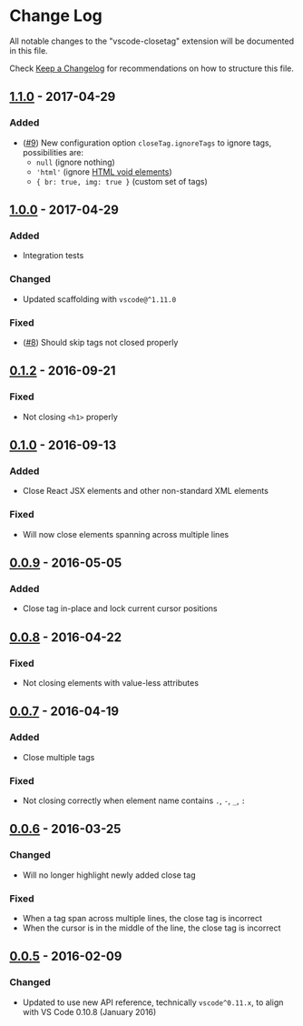 # Change Log
All notable changes to the "vscode-closetag" extension will be documented in this file.

Check [Keep a Changelog](http://keepachangelog.com/) for recommendations on how to structure this file.

## [1.1.0](https://github.com/compulim/vscode-closetag/releases/tag/v1.0.0) - 2017-04-29
### Added
- ([#9](https://github.com/compulim/vscode-closetag/issues/9)) New configuration option `closeTag.ignoreTags` to ignore tags, possibilities are:
  - `null` (ignore nothing)
  - `'html'` (ignore [HTML void elements](https://www.w3.org/TR/html/syntax.html#void-elements))
  - `{ br: true, img: true }` (custom set of tags)

## [1.0.0](https://github.com/compulim/vscode-closetag/releases/tag/v1.0.0) - 2017-04-29
### Added
- Integration tests

### Changed
- Updated scaffolding with `vscode@^1.11.0`

### Fixed
- ([#8](https://github.com/compulim/vscode-closetag/issues/8)) Should skip tags not closed properly

## [0.1.2](https://github.com/compulim/vscode-closetag/releases/tag/0.1.2) - 2016-09-21
### Fixed
- Not closing `<h1>` properly

## [0.1.0](https://github.com/compulim/vscode-closetag/releases/tag/0.1.0) - 2016-09-13
### Added
- Close React JSX elements and other non-standard XML elements

### Fixed
- Will now close elements spanning across multiple lines

## [0.0.9](https://github.com/compulim/vscode-closetag/releases/tag/0.0.9) - 2016-05-05
### Added
- Close tag in-place and lock current cursor positions

## [0.0.8](https://github.com/compulim/vscode-closetag/releases/tag/0.0.8) - 2016-04-22
### Fixed
- Not closing elements with value-less attributes

## [0.0.7](https://github.com/compulim/vscode-closetag/releases/tag/0.0.7) - 2016-04-19
### Added
- Close multiple tags

### Fixed
- Not closing correctly when element name contains `.`, `-`, `_`, `:`

## [0.0.6](https://github.com/compulim/vscode-closetag/releases/tag/0.0.6) - 2016-03-25
### Changed
- Will no longer highlight newly added close tag

### Fixed
- When a tag span across multiple lines, the close tag is incorrect
- When the cursor is in the middle of the line, the close tag is incorrect

## [0.0.5](https://github.com/compulim/vscode-closetag/releases/tag/0.0.5) - 2016-02-09
### Changed
- Updated to use new API reference, technically `vscode^0.11.x`, to align with VS Code 0.10.8 (January 2016)
